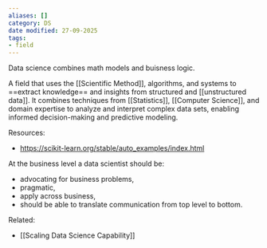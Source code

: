 ```yaml
---
aliases: []
category: DS
date modified: 27-09-2025
tags:
- field
---
```

Data science combines math models and buisness logic.

A field that uses the [[Scientific Method]], algorithms, and systems to ==extract knowledge== and insights from structured and [[unstructured data]]. It combines techniques from [[Statistics]], [[Computer Science]], and domain expertise to analyze and interpret complex data sets, enabling informed decision-making and predictive modeling.

Resources:
- https://scikit-learn.org/stable/auto_examples/index.html

At the business level a data scientist should be:
- advocating for business problems,
- pragmatic, 
- apply across business, 
- should be able to translate communication from top level to bottom.

Related:
- [[Scaling Data Science Capability]]